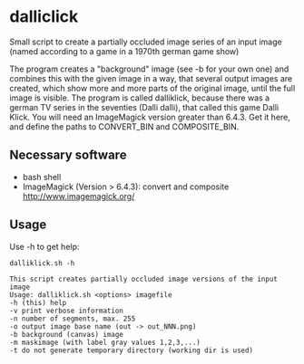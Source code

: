 dalliclick
==========

Small script to create a partially occluded image series of an input image (named according to a game in a 1970th german game show)

The program creates a "background" image (see -b for your own one) and combines this with the given image in a way, that several output images are created, which show more and more parts of the original image, until the full image is visible.
The program is called dalliklick, because there was a german TV series in the seventies (Dalli dalli), that called this game Dalli Klick.
You will need an ImageMagick version greater than 6.4.3. Get it here, and define the paths to CONVERT_BIN and COMPOSITE_BIN.

Necessary software
------------------

* bash shell
* ImageMagick (Version > 6.4.3): convert and composite http://www.imagemagick.org/

Usage
-----

Use -h to get help:

    dalliklick.sh -h

    This script creates partially occluded image versions of the input image
    Usage: dalliklick.sh <options> imagefile
    -h (this) help
    -v print verbose information
    -n number of segments, max. 255
    -o output image base name (out -> out_NNN.png)
    -b background (canvas) image
    -m maskimage (with label gray values 1,2,3,...)
    -t do not generate temporary directory (working dir is used)

